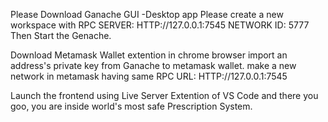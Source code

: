 Please Download Ganache GUI -Desktop app
Please create a new workspace with RPC SERVER: HTTP://127.0.0.1:7545
NETWORK ID: 5777
Then Start the Genache.

Download Metamask Wallet extention in chrome browser
import an address's private key from Ganache to metamask wallet.
make a new network in metamask having same RPC URL: HTTP://127.0.0.1:7545

Launch the frontend using Live Server Extention of VS Code and there you goo, you are inside world's most safe Prescription System.
